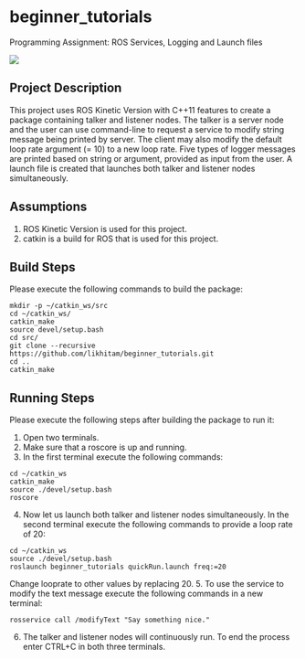 # beginner_tutorials

Programming Assignment: ROS Services, Logging and Launch files

<p align="left">
<a href='https://opensource.org/licenses/MIT'><img src='https://img.shields.io/badge/License-MIT-brightgreen.svg'/></a>
</p>

## Project Description

This project uses ROS Kinetic Version with C++11 features to create a package containing talker and listener nodes. The talker is a server node and the user can use command-line to request a service to modify string message being printed by server. The client may also modify the default loop rate argument (= 10) to a new loop rate. Five types of logger messages are printed based on string or argument, provided as input from the user. A launch file is created that launches both talker and listener nodes simultaneously. 

## Assumptions 
1. ROS Kinetic Version is used for this project.
2. catkin is a build for ROS that is used for this project.

## Build Steps 
Please execute the following commands to build the package:

```
mkdir -p ~/catkin_ws/src
cd ~/catkin_ws/
catkin_make
source devel/setup.bash
cd src/
git clone --recursive https://github.com/likhitam/beginner_tutorials.git
cd ..
catkin_make

```
## Running Steps
Please execute the following steps after building the package to run it:
1. Open two terminals.
2. Make sure that a roscore is up and running.
3. In the first terminal execute the following commands: 

```
cd ~/catkin_ws
catkin_make
source ./devel/setup.bash
roscore

```
4. Now let us launch both talker and listener nodes simultaneously. In the second terminal execute the following commands to provide a loop rate of 20:

```
cd ~/catkin_ws
source ./devel/setup.bash
roslaunch beginner_tutorials quickRun.launch freq:=20

```
Change looprate to other values by replacing 20.
5. To use the service to modify the text message execute the following commands in a new terminal:
```
rosservice call /modifyText "Say something nice."
```
6. The talker and listener nodes will continuously run. To end the process enter CTRL+C in both three terminals.
